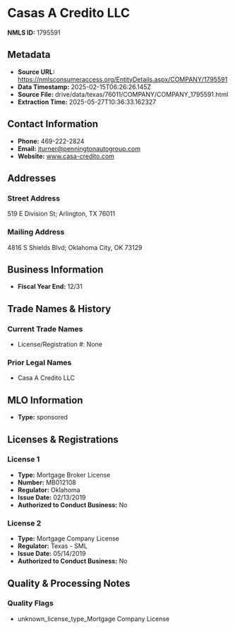 # Casas A Credito LLC

**NMLS ID:** 1795591

## Metadata
- **Source URL:** https://nmlsconsumeraccess.org/EntityDetails.aspx/COMPANY/1795591
- **Data Timestamp:** 2025-02-15T06:26:26.145Z
- **Source File:** drive/data/texas/76011/COMPANY/COMPANY_1795591.html
- **Extraction Time:** 2025-05-27T10:36:33.162327

## Contact Information
- **Phone:** 469-222-2824
- **Email:** jturner@penningtonautogroup.com
- **Website:** www.casa-credito.com

## Addresses
### Street Address
519 E Division St; Arlington, TX 76011

### Mailing Address
4816 S Shields Blvd; Oklahoma City, OK 73129

## Business Information
- **Fiscal Year End:** 12/31

## Trade Names & History
### Current Trade Names
- License/Registration #: None

### Prior Legal Names
- Casa A Credito LLC

## MLO Information
- **Type:** sponsored

## Licenses & Registrations

### License 1
- **Type:** Mortgage Broker License
- **Number:** MB012108
- **Regulator:** Oklahoma
- **Issue Date:** 02/13/2019
- **Authorized to Conduct Business:** No

### License 2
- **Type:** Mortgage Company License
- **Regulator:** Texas - SML
- **Issue Date:** 05/14/2019
- **Authorized to Conduct Business:** No

## Quality & Processing Notes
### Quality Flags
- unknown_license_type_Mortgage Company License
